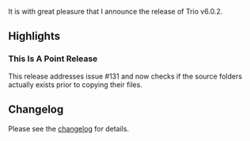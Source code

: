 <!--
template: articlepage
title: Trio v6.0.2
appendToTarget: true
category: releases
tag: v6.0.2
articleTitle: "Trio v6.0.2"
activeHeaderItem: 3
socialMediaMetaTags:
- "<meta property='og:type' content='article'>"
- "<meta property='og:title' content='Trio v6.0.2'>"
- "<meta property='og:description' content='It is with great pleasure that I announce the release of Trio v6.0.2.'>"
- "<meta property='og:url' content='https://gettriossg.com/blog/releases/2021/05/05/v6.0.2/'>"
- "<meta property='og:image' content='https://gettriossg.com/media/trio-social-media-image.png'>"
- "<meta name='twitter:card' content='summary_large_image'>"
- "<meta name='twitter:site' content='@gettriossg'>"
- "<meta name='twitter:creator' content='@jefftschwartz'>"
- "<meta name='twitter:title' content='Trio v6.0.2'>"
- "<meta name='twitter:description' content='It is with great pleasure that I announce the release of Trio v6.0.2.'>"
- "<meta name='twitter:image' content='https://gettriossg.com/media/trio-social-media-image.png'>"
-->

It is with great pleasure that I announce the release of Trio v6.0.2.

## Highlights

### This Is A Point Release

This release addresses issue #131 and now checks if the source folders actually exists prior to copying their files.

## Changelog

Please see the <a target="_blank" href="https://github.com/4awpawz/trio/issues?q=is%3Aissue+milestone%3Av6.0.2+is%3Aclosed">changelog</a> for details.
<!-- end -->
